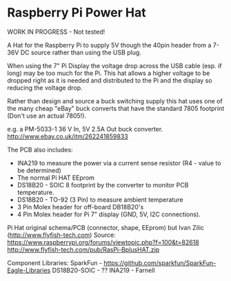 Raspberry Pi Power Hat
======================

WORK IN PROGRESS - Not tested!

A Hat for the Raspberry Pi to supply 5V though the 40pin header from a 7-36V DC source rather than using the USB plug.

When using the 7" Pi Display the voltage drop across the USB cable (esp. if long) may be too much for the Pi. This hat allows a higher voltage to be dropped 
right as it is needed and distributed to the Pi and the display so reducing the voltage drop.

Rather than design and source a buck switching supply this hat uses one of the many cheap "eBay" buck converts that have the 
standard 7805 footprint (Don't use an actual 7805!).

e.g. a PM-5033-1 36 V In, 5V 2.5A Out buck converter. http://www.ebay.co.uk/itm/262241859833

The PCB also includes:
* INA219 to measure the power via a current sense resistor (R4 - value to be determined)
* The normal Pi HAT EEprom
* DS18B20 - SOIC 8 footprint by the converter to monitor PCB temperature.
* DS18B20 - TO-92 (3 Pin) to measure ambient temperature
* 3 Pin Molex header for off-board DB18B20's
* 4 Pin Molex header for Pi 7" display (GND, 5V, I2C connections).


Pi Hat original schema/PCB (connector, shape, EEprom) but Ivan Zilic (http://www.flyfish-tech.com)
Source: 
https://www.raspberrypi.org/forums/viewtopic.php?f=100&t=82618
http://www.flyfish-tech.com/pub/RasPi-BplusHAT.zip

Component Libraries:
SparkFun - https://github.com/sparkfun/SparkFun-Eagle-Libraries
DS18B20-SOIC - ??
INA219 - Farnell

